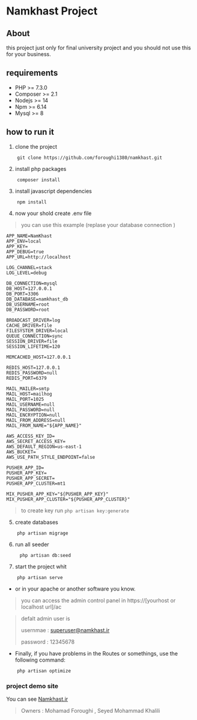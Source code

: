 # Namkhast Project
## About
this project just only for final university project and you should not use this for your business.

## requirements
- PHP >= 7.3.0
- Composer >= 2.1
- Nodejs >= 14
- Npm >= 6.14
- Mysql >= 8

## how to run it
1. clone the project 
```
    git clone https://github.com/foroughi1380/namkhast.git
```
2. install php packages
```
    composer install
```
3. install javascript dependencies
```
    npm install
```
4. now your shold create .env file
>you can use this example (replase your database connection )
```
APP_NAME=NamKhast
APP_ENV=local
APP_KEY=
APP_DEBUG=true
APP_URL=http://localhost

LOG_CHANNEL=stack
LOG_LEVEL=debug

DB_CONNECTION=mysql
DB_HOST=127.0.0.1
DB_PORT=3306
DB_DATABASE=namkhast_db
DB_USERNAME=root
DB_PASSWORD=root

BROADCAST_DRIVER=log
CACHE_DRIVER=file
FILESYSTEM_DRIVER=local
QUEUE_CONNECTION=sync
SESSION_DRIVER=file
SESSION_LIFETIME=120

MEMCACHED_HOST=127.0.0.1

REDIS_HOST=127.0.0.1
REDIS_PASSWORD=null
REDIS_PORT=6379

MAIL_MAILER=smtp
MAIL_HOST=mailhog
MAIL_PORT=1025
MAIL_USERNAME=null
MAIL_PASSWORD=null
MAIL_ENCRYPTION=null
MAIL_FROM_ADDRESS=null
MAIL_FROM_NAME="${APP_NAME}"

AWS_ACCESS_KEY_ID=
AWS_SECRET_ACCESS_KEY=
AWS_DEFAULT_REGION=us-east-1
AWS_BUCKET=
AWS_USE_PATH_STYLE_ENDPOINT=false

PUSHER_APP_ID=
PUSHER_APP_KEY=
PUSHER_APP_SECRET=
PUSHER_APP_CLUSTER=mt1

MIX_PUSHER_APP_KEY="${PUSHER_APP_KEY}"
MIX_PUSHER_APP_CLUSTER="${PUSHER_APP_CLUSTER}"
```
>to create key run `php artisan key:generate`
5. create databases
```
    php artisan migrage
```
6. run all seeder
```
     php artisan db:seed
```

7. start the project whit
```
    php artisan serve
```
- or in your apache or another software you know.
> you can access the admin control panel in https://[yourhost or localhost url]/ac


> defalt admin user is 
>
> usernmae : superuser@namkhast.ir
> 
> password : 12345678


- Finally, if you have problems in the Routes or somethings, use the following command:
```
    php artisan optimize
```

### project demo site
You can see [Namkhast.ir](https://namkhast.ir)

>Owners : Mohamad Foroughi , Seyed Mohammad Khalili
